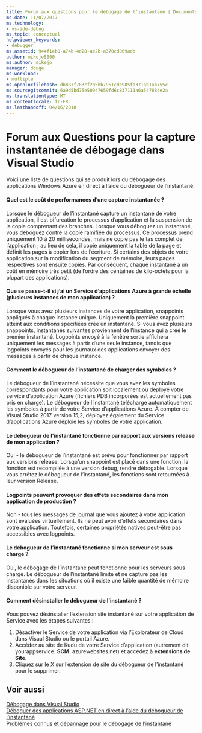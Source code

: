 ```yaml
---
title: Forum aux questions pour le débogage de l’instantané | Documents Microsoft
ms.date: 11/07/2017
ms.technology:
- vs-ide-debug
ms.topic: conceptual
helpviewer_keywords:
- debugger
ms.assetid: 944f1eb0-a74b-4d28-ae2b-a370cd869add
author: mikejo5000
ms.author: mikejo
manager: douge
ms.workload:
- multiple
ms.openlocfilehash: db887f783cf205bb7951cde985fa371ab1ab755c
ms.sourcegitcommit: 6a9d5bd75e50947659fd6c837111a6a547884e2a
ms.translationtype: MT
ms.contentlocale: fr-FR
ms.lasthandoff: 04/16/2018
---
```

# <a name="frequently-asked-questions-for-snapshot-debugging-in-visual-studio"></a>Forum aux Questions pour la capture instantanée de débogage dans Visual Studio

Voici une liste de questions qui se produit lors du débogage des applications Windows Azure en direct à l’aide du débogueur de l’instantané.

#### <a name="what-is-the-performance-cost-of-taking-a-snapshot"></a>Quel est le coût de performances d’une capture instantanée ?

Lorsque le débogueur de l’instantané capture un instantané de votre application, il est bifurcation le processus d’application et la suspension de la copie comprenant des branches. Lorsque vous déboguez un instantané, vous déboguez contre la copie ramifiée du processus. Ce processus prend uniquement 10 à 20 millisecondes, mais ne copie pas le tas complet de l’application ; au lieu de cela, il copie uniquement la table de la page et définit les pages à copier lors de l’écriture. Si certains des objets de votre application sur la modification du segment de mémoire, leurs pages respectives sont ensuite copiés. Par conséquent, chaque instantané a un coût en mémoire très petit (de l’ordre des centaines de kilo-octets pour la plupart des applications). 

#### <a name="what-happens-if-i-have-a-scaled-out-azure-app-service-multiple-instances-of-my-app"></a>Que se passe-t-il si j’ai un Service d’applications Azure à grande échelle (plusieurs instances de mon application) ?

Lorsque vous avez plusieurs instances de votre application, snappoints appliqués à chaque instance unique. Uniquement la première snappoint atteint aux conditions spécifiées crée un instantané. Si vous avez plusieurs snappoints, instantanés suivantes proviennent de l’instance qui a créé le premier instantané. Logpoints envoyé à la fenêtre sortie affichera uniquement les messages à partir d’une seule instance, tandis que logpoints envoyés pour les journaux des applications envoyer des messages à partir de chaque instance. 

#### <a name="how-does-the-snapshot-debugger-load-symbols"></a>Comment le débogueur de l’instantané de charger des symboles ?

Le débogueur de l’instantané nécessite que vous avez les symboles correspondants pour votre application soit localement ou déployé votre service d’application Azure (fichiers PDB incorporées est actuellement pas pris en charge). Le débogueur de l’instantané télécharge automatiquement les symboles à partir de votre Service d’applications Azure. À compter de Visual Studio 2017 version 15,2, déployez également du Service d’applications Azure déploie les symboles de votre application.

#### <a name="does-the-snapshot-debugger-work-against-release-builds-of-my-application"></a>Le débogueur de l’instantané fonctionne par rapport aux versions release de mon application ?

Oui - le débogueur de l’instantané est prévu pour fonctionner par rapport aux versions release. Lorsqu’un snappoint est placé dans une fonction, la fonction est recompilée à une version debug, rendre débogable. Lorsque vous arrêtez le débogueur de l’instantané, les fonctions sont retournées à leur version Release. 

#### <a name="can-logpoints-cause-side-effects-in-my-production-application"></a>Logpoints peuvent provoquer des effets secondaires dans mon application de production ?

Non - tous les messages de journal que vous ajoutez à votre application sont évaluées virtuellement. Ils ne peut avoir d’effets secondaires dans votre application. Toutefois, certaines propriétés natives peut-être pas accessibles avec logpoints. 

#### <a name="does-the-snapshot-debugger-work-if-my-server-is-under-load"></a>Le débogueur de l’instantané fonctionne si mon serveur est sous charge ?

Oui, le débogage de l’instantané peut fonctionne pour les serveurs sous charge. Le débogueur de l’instantané limite et ne capture pas les instantanés dans les situations où il existe une faible quantité de mémoire disponible sur votre serveur.

#### <a name="how-do-i-uninstall-the-snapshot-debugger"></a>Comment désinstaller le débogueur de l’instantané ?

Vous pouvez désinstaller l’extension site instantané sur votre application de Service avec les étapes suivantes :

1. Désactiver le Service de votre application via l’Explorateur de Cloud dans Visual Studio ou le portail Azure.
1. Accédez au site de Kudu de votre Service d’application (autrement dit, yourappservice. **SCM**. azurewebsites.net) et accédez à **extensions de Site**.
1. Cliquez sur le X sur l’extension de site du débogueur de l’instantané pour le supprimer.

## <a name="see-also"></a>Voir aussi

[Débogage dans Visual Studio](../debugger/index.md)  
[Déboguer des applications ASP.NET en direct à l’aide du débogueur de l’instantané](../debugger/debug-live-azure-applications.md)  
[Problèmes connus et dépannage pour le débogage de l’instantané](../debugger/debug-live-azure-apps-troubleshooting.md)
